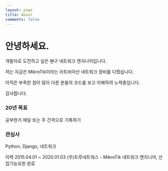 ```yaml
---
layout: page
title: About
comments: false
---
```



안녕하세요.
======

개발자로 도전하고 싶은 ~~현~~구 네트워크 엔지니어입니다.

저는 지금은 MikroTik이라는 라트비아산 네트워크 장비를 다뤘습니다.

아직은 부족한 점이 많아 다른 분들의 코드를 보고 이해하려 노력중입니다.

감사합니다.

### 20년 목표
공부한거 매일 또는 주 간격으로 기록하기

### 관심사
Python, Django, 네트워크

이력
2015.04.01 ~ 2020.01.03 (주)트루네트웍스 - MikroTik 네트워크 엔지니어, 산업기능요원 완료
